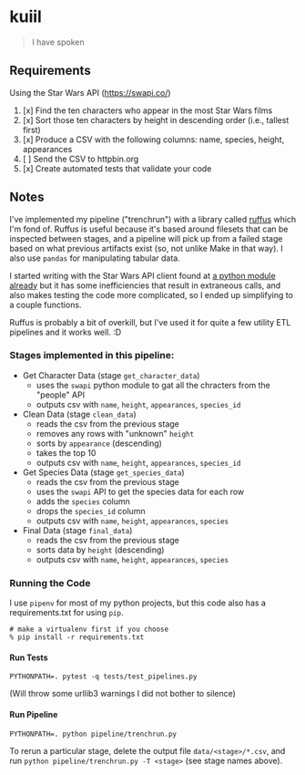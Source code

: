 # kuiil

> I have spoken

## Requirements

Using the Star Wars API (https://swapi.co/)

1. [x] Find the ten characters who appear in the most Star Wars films
2. [x] Sort those ten characters by height in descending order (i.e., tallest first)
3. [x] Produce a CSV with the following columns: name, species, height, appearances
4. [ ] Send the CSV to httpbin.org
5. [x] Create automated tests that validate your code

## Notes

I've implemented my pipeline ("trenchrun") with a library called [ruffus](http://www.ruffus.org.uk/) which I'm fond of. Ruffus is useful because it's based around filesets that can be inspected between stages, and a pipeline will pick up from a failed stage based on what previous artifacts exist (so, not unlike Make in that way). I also use `pandas` for manipulating tabular data.

I started writing with the Star Wars API client found at [a python module already](https://github.com/phalt/swapi-python) but it has some inefficiencies that result in extraneous calls, and also makes testing the code more complicated, so I ended up simplifying to a couple functions.

Ruffus is probably a bit of overkill, but I've used it for quite a few utility ETL pipelines and it works well. :D

### Stages implemented in this pipeline:

- Get Character Data (stage `get_character_data`)
    - uses the `swapi` python module to gat all the chracters from the "people" API
    - outputs csv with `name`, `height`, `appearances`, `species_id`
- Clean Data (stage `clean_data`)
    - reads the csv from the previous stage
    - removes any rows with "unknown" `height`
    - sorts by `appearance` (descending)
    - takes the top 10
    - outputs csv with `name`, `height`, `appearances`, `species_id`
- Get Species Data  (stage `get_species_data`)
    - reads the csv from the previous stage
    - uses the `swapi` API to get the species data for each row
    - adds the `species` column
    - drops the `species_id` column
    - outputs csv with `name`, `height`, `appearances`, `species`
- Final Data (stage `final_data`)
    - reads the csv from the previous stage
    - sorts data by `height` (descending)
    - outputs csv with `name`, `height`, `appearances`, `species`


### Running the Code

I use `pipenv` for most of my python projects, but this code also has a requirements.txt for using `pip`.

```
# make a virtualenv first if you choose
% pip install -r requirements.txt
```

#### Run Tests

```
PYTHONPATH=. pytest -q tests/test_pipelines.py
```

(Will throw some urllib3 warnings I did not bother to silence)

#### Run Pipeline

```
PYTHONPATH=. python pipeline/trenchrun.py
```

To rerun a particular stage, delete the output file `data/<stage>/*.csv`, and run `python pipeline/trenchrun.py -T <stage>` (see stage names above).


